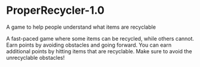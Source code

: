 # ProperRecycler-1.0
A game to help people understand what items are recyclable

A fast-paced game where some items can be recycled, while others cannot. Earn points by avoiding obstacles and going forward.
You can earn additional points by hitting items that are recyclable. Make sure to avoid the unrecyclable obstacles!
